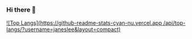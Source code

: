 ### Hi there 👋

<!--
**janeslee/janeslee** is a ✨ _special_ ✨ repository because its `README.md` (this file) appears on your GitHub profile.

Here are some ideas to get you started:

- 📫 How to reach me: 
- 😄 Pronouns: ...
- ⚡ Fun fact: ...
-->

[![Top Langs](https://github-readme-stats-cyan-nu.vercel.app
/api/top-langs/?username=janeslee&layout=compact)](https://github.com/janeslee/github-readme-stats)
